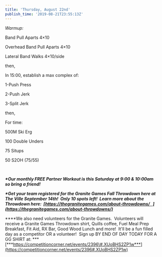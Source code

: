 ```yaml
---
title: 'Thursday, August 22nd'
publish_time: '2019-08-21T23:55:13Z'
---
```


*Warmup:*

Band Pull Aparts 4×10

Overhead Band Pull Aparts 4×10

Lateral Band Walks 4×10/side

then,

In 15:00, establish a max complex of:

1-Push Press

2-Push Jerk

3-Split Jerk

then,

For time:

500M Ski Erg

100 Double Unders

75 Situps

50 S2OH (75/55)

 

***\*Our monthly FREE Partner Workout is this Saturday at 9:00 & 10:00am
so bring a friend!***

***\*Get your team registered for the Granite Games Fall Throwdown here
at The Ville September 14th!  Only 10 spots left!  Learn more about the
Throwdown here:
 [https://thegranitegames.com/about-throwdowns/   ](https://thegranitegames.com/about-throwdowns/)***

***\*We also need volunteers for the Granite Games.  Volunteers will
receive a Granite Games Throwdown shirt, Quills coffee, Fuel Meal Prep
Breakfast, Fit Aid, RX Bar, Good Wood Lunch and more!  It'll be a fun
filled day as a competitor OR a volunteer!  Sign up BY END OF DAY TODAY
FOR A GG SHIRT
at: ***[***https://competitioncorner.net/events/2396\#.XUoBHS2ZP1w***](https://competitioncorner.net/events/2396#.XUoBHS2ZP1w)
